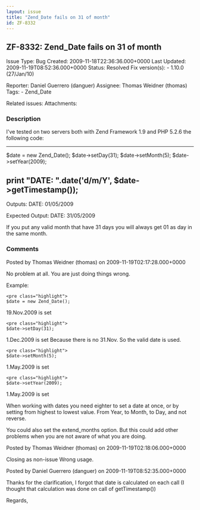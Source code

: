 ```yaml
---
layout: issue
title: "Zend_Date fails on 31 of month"
id: ZF-8332
---
```


ZF-8332: Zend\_Date fails on 31 of month
----------------------------------------

 Issue Type: Bug Created: 2009-11-18T22:36:36.000+0000 Last Updated: 2009-11-19T08:52:36.000+0000 Status: Resolved Fix version(s): - 1.10.0 (27/Jan/10)
 
 Reporter:  Daniel Guerrero (danguer)  Assignee:  Thomas Weidner (thomas)  Tags: - Zend\_Date
 
 Related issues: 
 Attachments: 
### Description

I've tested on two servers both with Zend Framework 1.9 and PHP 5.2.6 the following code:

- - - - - -

$date = new Zend\_Date(); $date->setDay(31); $date->setMonth(5); $date->setYear(2009);

print "DATE: ".date('d/m/Y', $date->getTimestamp());
----------------------------------------------------

Outputs: DATE: 01/05/2009

Expected Output: DATE: 31/05/2009

If you put any valid month that have 31 days you will always get 01 as day in the same month.

 

 

### Comments

Posted by Thomas Weidner (thomas) on 2009-11-19T02:17:28.000+0000

No problem at all. You are just doing things wrong.

Example:

 
    <pre class="highlight">
    $date = new Zend_Date();


19.Nov.2009 is set

 
    <pre class="highlight">
    $date->setDay(31);


1.Dec.2009 is set Because there is no 31.Nov. So the valid date is used.

 
    <pre class="highlight">
    $date->setMonth(5);


1.May.2009 is set

 
    <pre class="highlight">
    $date->setYear(2009);


1.May.2009 is set

When working with dates you need eighter to set a date at once, or by setting from highest to lowest value. From Year, to Month, to Day, and not reverse.

You could also set the extend\_months option. But this could add other problems when you are not aware of what you are doing.

 

 

Posted by Thomas Weidner (thomas) on 2009-11-19T02:18:06.000+0000

Closing as non-issue Wrong usage.

 

 

Posted by Daniel Guerrero (danguer) on 2009-11-19T08:52:35.000+0000

Thanks for the clarification, I forgot that date is calculated on each call (I thought that calculation was done on call of getTimestamp())

Regards,

 

 
